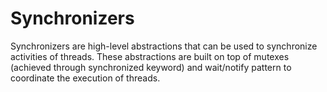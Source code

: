 # Synchronizers

Synchronizers are high-level abstractions that can be used to synchronize activities of threads.
These abstractions are built on top of mutexes (achieved through synchronized keyword) and wait/notify pattern to 
coordinate the execution of threads. 